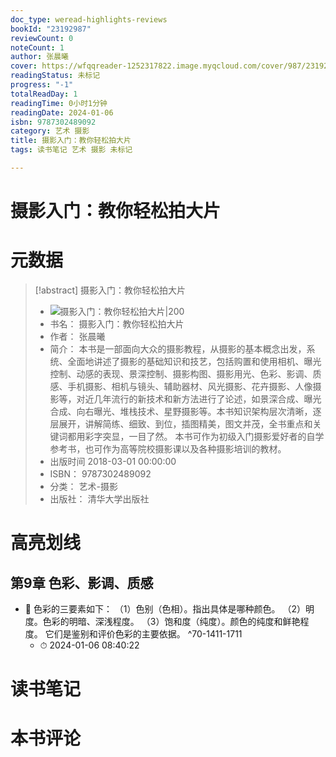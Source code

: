 ```yaml
---
doc_type: weread-highlights-reviews
bookId: "23192987"
reviewCount: 0
noteCount: 1
author: 张晨曦
cover: https://wfqqreader-1252317822.image.myqcloud.com/cover/987/23192987/t7_23192987.jpg
readingStatus: 未标记
progress: "-1"
totalReadDay: 1
readingTime: 0小时1分钟
readingDate: 2024-01-06
isbn: 9787302489092
category: 艺术 摄影
title: 摄影入门：教你轻松拍大片
tags: 读书笔记 艺术 摄影 未标记

---
```


# 摄影入门：教你轻松拍大片

# 元数据
> [!abstract] 摄影入门：教你轻松拍大片
> - ![ 摄影入门：教你轻松拍大片|200](https://wfqqreader-1252317822.image.myqcloud.com/cover/987/23192987/t7_23192987.jpg)
> - 书名： 摄影入门：教你轻松拍大片
> - 作者： 张晨曦
> - 简介： 本书是一部面向大众的摄影教程，从摄影的基本概念出发，系统、全面地讲述了摄影的基础知识和技艺，包括购置和使用相机、曝光控制、动感的表现、景深控制、摄影构图、摄影用光、色彩、影调、质感、手机摄影、相机与镜头、辅助器材、风光摄影、花卉摄影、人像摄影等，对近几年流行的新技术和新方法进行了论述，如景深合成、曝光合成、向右曝光、堆栈技术、星野摄影等。本书知识架构层次清晰，逐层展开，讲解简练、细致、到位，插图精美，图文并茂，全书重点和关键词都用彩字突显，一目了然。 本书可作为初级入门摄影爱好者的自学参考书，也可作为高等院校摄影课以及各种摄影培训的教材。
> - 出版时间 2018-03-01 00:00:00
> - ISBN： 9787302489092
> - 分类： 艺术-摄影
> - 出版社： 清华大学出版社

# 高亮划线

## 第9章 色彩、影调、质感


- 📌 色彩的三要素如下：
   （1）色别（色相）。指出具体是哪种颜色。
   （2）明度。色彩的明暗、深浅程度。
   （3）饱和度（纯度）。颜色的纯度和鲜艳程度。
   它们是鉴别和评价色彩的主要依据。 ^70-1411-1711
    - ⏱ 2024-01-06 08:40:22 
# 读书笔记

# 本书评论
